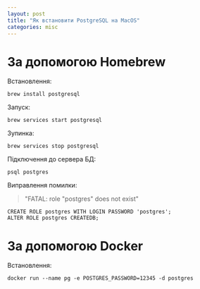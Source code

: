 ```yaml
---
layout: post
title: "Як встановити PostgreSQL на MacOS"
categories: misc
---
```


# За допомогою Homebrew
Встановлення:

```shell
brew install postgresql
```

Запуск:

```shell
brew services start postgresql
```

Зупинка:

```shell
brew services stop postgresql
```

Підключення до сервера БД:

```shell
psql postgres
```

Виправлення помилки: 
>"FATAL: role "postgres" does not exist"

```shell
CREATE ROLE postgres WITH LOGIN PASSWORD 'postgres';
ALTER ROLE postgres CREATEDB;
```

# За допомогою Docker

Встановлення:
```shell
docker run --name pg -e POSTGRES_PASSWORD=12345 -d postgres
```
